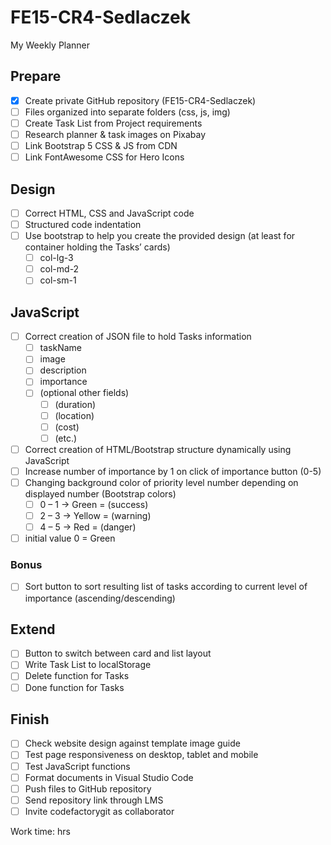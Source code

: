 # FE15-CR4-Sedlaczek
My Weekly Planner

## Prepare
- [x] Create private GitHub repository (FE15-CR4-Sedlaczek)
- [ ] Files organized into separate folders (css, js, img)
- [ ] Create Task List from Project requirements
- [ ] Research planner & task images on Pixabay
- [ ] Link Bootstrap 5 CSS & JS from CDN
- [ ] Link FontAwesome CSS for Hero Icons

## Design
- [ ] Correct HTML, CSS and JavaScript code
- [ ] Structured code indentation
- [ ] Use bootstrap to help you create the provided design (at least for container holding the Tasks’ cards)
  - [ ] col-lg-3
  - [ ] col-md-2
  - [ ] col-sm-1

## JavaScript
- [ ] Correct creation of JSON file to hold Tasks information
  - [ ] taskName
  - [ ] image
  - [ ] description
  - [ ] importance
  - [ ] (optional other fields)
    - [ ] (duration)
    - [ ] (location)
    - [ ] (cost)
    - [ ] (etc.)
- [ ] Correct creation of HTML/Bootstrap structure dynamically using JavaScript
- [ ] Increase number of importance by 1 on click of importance button (0-5)
- [ ] Changing background color of priority level number depending on displayed number (Bootstrap colors)
  - [ ] 0 – 1 -> Green = (success) 
  - [ ] 2 – 3 -> Yellow = (warning) 
  - [ ] 4 – 5 -> Red = (danger) 
- [ ] initial value 0 = Green

### Bonus
- [ ] Sort button to sort resulting list of tasks according to current level of importance (ascending/descending)

## Extend
- [ ] Button to switch between card and list layout
- [ ] Write Task List to localStorage
- [ ] Delete function for Tasks
- [ ] Done function for Tasks

## Finish
- [ ] Check website design against template image guide
- [ ] Test page responsiveness on desktop, tablet and mobile
- [ ] Test JavaScript functions
- [ ] Format documents in Visual Studio Code
- [ ] Push files to GitHub repository
- [ ] Send repository link through LMS
- [ ] Invite codefactorygit as collaborator

Work time:  hrs
